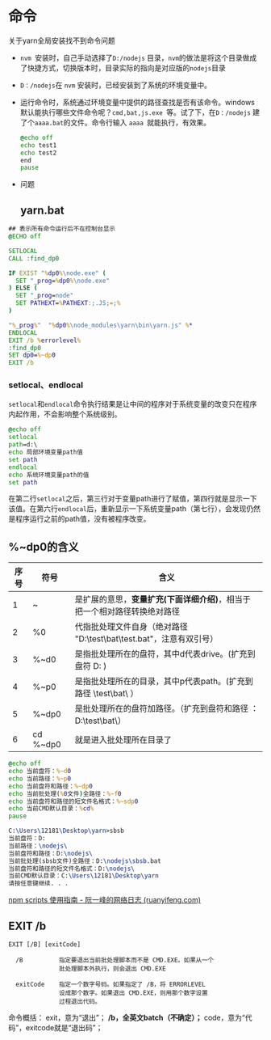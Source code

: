 # 命令

关于yarn全局安装找不到命令问题

- `nvm `安装时，自己手动选择了`D:/nodejs` 目录，`nvm`的做法是将这个目录做成了快捷方式，切换版本时，目录实际的指向是对应版的`nodejs`目录

- `D：/nodejs`在 `nvm` 安装时，已经安装到了系统的环境变量中。

- 运行命令时，系统通过环境变量中提供的路径查找是否有该命令。windows 默认能执行哪些文件命令呢？`cmd,bat,js.exe `等。试了下，在`D：/nodejs` 建了个`aaaa.bat`的文件。命令行输入 `aaaa `就能执行，有效果。

  ```bat
  @echo off
  echo test1
  echo test2
  end
  pause
  ```

- 问题

     ## yarn.bat

```bat
## 表示所有命令运行后不在控制台显示
@ECHO off 

SETLOCAL
CALL :find_dp0

IF EXIST "%dp0%\node.exe" (
  SET "_prog=%dp0%\node.exe"
) ELSE (
  SET "_prog=node"
  SET PATHEXT=%PATHEXT:;.JS;=;%
)

"%_prog%"  "%dp0%\node_modules\yarn\bin\yarn.js" %*
ENDLOCAL
EXIT /b %errorlevel%
:find_dp0
SET dp0=%~dp0
EXIT /b

```

### setlocal、endlocal

`setlocal`和`endlocal`命令执行结果是让中间的程序对于系统变量的改变只在程序内起作用，不会影响整个系统级别。

```bat
@echo off
setlocal
path=d:\
echo 局部环境变量path值
set path
endlocal
echo 系统环境变量path的值
set path
```

在第二行`setlocal`之后，第三行对于变量path进行了赋值，第四行就是显示一下该值。在第六行`endlocal`后，重新显示一下系统变量path（第七行），会发现仍然是程序运行之前的path值，没有被程序改变。

## %~dp0的含义

|序号| 符号     | 含义                                                         |
|---| -------- | ------------------------------------------------------------ |
|1| ~        | 是扩展的意思，**变量扩充(下面详细介绍)**，相当于把一个相对路径转换绝对路径 |
|2| %0       | 代指批处理文件自身（绝对路径 "D:\test\bat\test.bat"，注意有双引号） |
|3| %~d0     | 是指批处理所在的盘符，其中d代表drive。(扩充到盘符 D: )       |
|4| %~p0     | 是指批处理所在的目录，其中p代表path。(扩充到路径 \test\bat\ ） |
|5| %~dp0    | 是批处理所在的盘符加路径。（扩充到盘符和路径 ：D:\test\bat\） |
|6| cd %~dp0 | 就是进入批处理所在目录了                                     |

```bat
@echo off
echo 当前盘符：%~d0
echo 当前路径：%~p0
echo 当前盘符和路径：%~dp0
echo 当前批处理(%0文件)全路径：%~f0
echo 当前盘符和路径的短文件名格式：%~sdp0
echo 当前CMD默认目录：%cd%
pause
```

```tex
C:\Users\12181\Desktop\yarn>sbsb
当前盘符：D:
当前路径：\nodejs\
当前盘符和路径：D:\nodejs\
当前批处理(sbsb文件)全路径：D:\nodejs\sbsb.bat
当前盘符和路径的短文件名格式：D:\nodejs\
当前CMD默认目录：C:\Users\12181\Desktop\yarn
请按任意键继续. . .
```

[npm scripts 使用指南 - 阮一峰的网络日志 (ruanyifeng.com)](http://www.ruanyifeng.com/blog/2016/10/npm_scripts.html)

## EXIT /b

```text
EXIT [/B] [exitCode]

  /B          指定要退出当前批处理脚本而不是 CMD.EXE。如果从一个
              批处理脚本外执行，则会退出 CMD.EXE

  exitCode    指定一个数字号码。如果指定了 /B，将 ERRORLEVEL
              设成那个数字。如果退出 CMD.EXE，则用那个数字设置
              过程退出代码。
```

命令概括：
exit，意为“退出”；
**/b，全英文batch（不确定）；**
code，意为“代码”，exitcode就是“退出码”；
